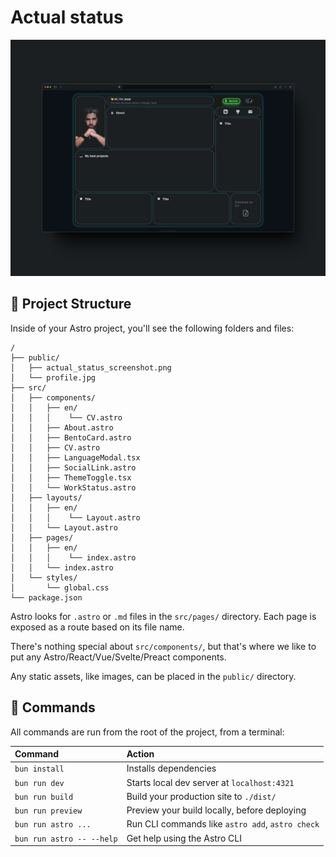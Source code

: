 # Actual status
![screenshot](/public/actual_status_screenshot.png)

## 🚀 Project Structure

Inside of your Astro project, you'll see the following folders and files:

```text
/
├── public/
│   ├── actual_status_screenshot.png 
│   └── profile.jpg
├── src/
│   ├── components/
│   │   ├── en/
│   │   │    └── CV.astro
│   │   ├── About.astro
│   │   ├── BentoCard.astro
│   │   ├── CV.astro
│   │   ├── LanguageModal.tsx
│   │   ├── SocialLink.astro
│   │   ├── ThemeToggle.tsx
│   │   └── WorkStatus.astro
│   ├── layouts/
│   │   ├── en/
│   │   │    └── Layout.astro
│   │   └── Layout.astro
│   ├── pages/
│   │   ├── en/
│   │   │    └── index.astro
│   │   └── index.astro
│   └── styles/
│       └── global.css
└── package.json
```

Astro looks for `.astro` or `.md` files in the `src/pages/` directory. Each page is exposed as a route based on its file name.

There's nothing special about `src/components/`, but that's where we like to put any Astro/React/Vue/Svelte/Preact components.

Any static assets, like images, can be placed in the `public/` directory.

## 🧞 Commands

All commands are run from the root of the project, from a terminal:

| Command                   | Action                                           |
| :------------------------ | :----------------------------------------------- |
| `bun install`             | Installs dependencies                            |
| `bun run dev`             | Starts local dev server at `localhost:4321`      |
| `bun run build`           | Build your production site to `./dist/`          |
| `bun run preview`         | Preview your build locally, before deploying     |
| `bun run astro ...`       | Run CLI commands like `astro add`, `astro check` |
| `bun run astro -- --help` | Get help using the Astro CLI                     |
